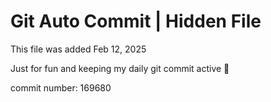 # Git Auto Commit | Hidden File

This file was added Feb 12, 2025

Just for fun and keeping my daily git commit active 🤪

commit number: 169680
